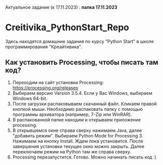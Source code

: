 Актуальное задание (к 17.11.2023) : **папка 17.11.2023**

# Creitivika_PythonStart_Repo

Здесь находятся домашние задания по курсу "Python Start" в школе программирования "Креайтивика".

## Как установить Processing, чтобы писать там код?

1. Переходим на сайт установки Processing: https://processing.org/releases
2. Выбираем версию Version 3.5.4. Если у Вас Windows, выбираем Windows 64-bit.
3. После загрузки распаковываем скачанный файл. Кликаем правой кнопкой мыши. Необходимо распаковать папку с помощью программы архиватора (например, 7-Zip или WinRAR).
4. В распакованной папке находим и открываем приложение processing.
5. В открывшемся окне справа сверху нажимаем Java, далее "добавить режим". Выбираем Python Mode for Processing 3. Нажимаем на кнопку Install. Ждем пока установится. После завершения установки текущее окно можно закрыть. Далее переключаем режим на Python там же справа сверху.
6. Processing перезапустится. Готово. Можно начинать писать код :)
